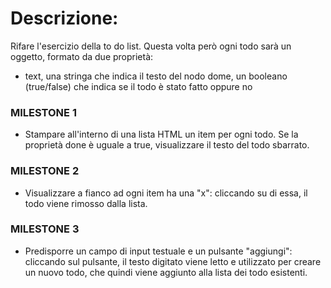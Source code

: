 # Descrizione:
Rifare l'esercizio della to do list. Questa volta però ogni todo sarà un oggetto, formato da due proprietà:
- text, una stringa che indica il testo del nodo dome, un booleano (true/false) che indica se il todo è stato fatto oppure no
### MILESTONE 1
- Stampare all'interno di una lista HTML un item per ogni todo. Se la proprietà done è uguale a true, visualizzare il testo del todo sbarrato.
### MILESTONE 2
- Visualizzare a fianco ad ogni item ha una "x": cliccando su di essa, il todo viene rimosso dalla lista.
### MILESTONE 3
- Predisporre un campo di input testuale e un pulsante "aggiungi": cliccando sul pulsante, il testo digitato viene letto e utilizzato per creare un nuovo todo, che quindi viene aggiunto alla lista dei todo esistenti.


<!-- Bonus:
1- oltre al click sul pulsante, intercettare anche il tasto ENTER per aggiungere il todo alla lista
2- cliccando sul testo dell'item, invertire il valore della proprietà done del todo corrispondente (se done era uguale a false, impostare true e viceversa) -->
